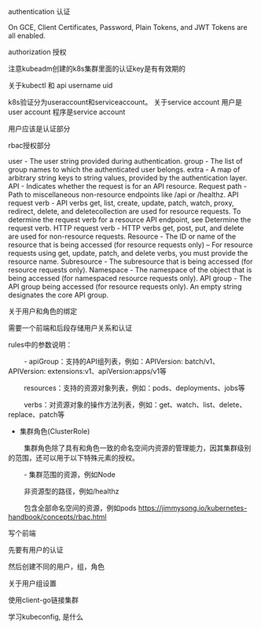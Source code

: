 authentication 认证

On GCE, Client Certificates, Password, Plain Tokens, and JWT Tokens are all enabled.

authorization  授权

注意kubeadm创建的k8s集群里面的认证key是有有效期的

关于kubectl 和 api
username uid




 k8s验证分为useraccount和serviceaccount。
关于service account 
用户是user account 程序是service account

用户应该是认证部分

rbac授权部分

user - The user string provided during authentication.
group - The list of group names to which the authenticated user belongs.
extra - A map of arbitrary string keys to string values, provided by the authentication layer.
API - Indicates whether the request is for an API resource.
Request path - Path to miscellaneous non-resource endpoints like /api or /healthz.
API request verb - API verbs get, list, create, update, patch, watch, proxy, redirect, delete, and deletecollection are used for resource requests. To determine the request verb for a resource API endpoint, see Determine the request verb.
HTTP request verb - HTTP verbs get, post, put, and delete are used for non-resource requests.
Resource - The ID or name of the resource that is being accessed (for resource requests only) – For resource requests using get, update, patch, and delete verbs, you must provide the resource name.
Subresource - The subresource that is being accessed (for resource requests only).
Namespace - The namespace of the object that is being accessed (for namespaced resource requests only).
API group - The API group being accessed (for resource requests only). An empty string designates the core API group.

关于用户和角色的绑定

需要一个前端和后段存储用户关系和认证

rules中的参数说明：

　　  - apiGroup：支持的API组列表，例如：APIVersion: batch/v1、APIVersion: extensions:v1、apiVersion:apps/v1等

　　    resources：支持的资源对象列表，例如：pods、deployments、jobs等

　　    verbs：对资源对象的操作方法列表，例如：get、watch、list、delete、replace、patch等

- 集群角色(ClusterRole)

　　  集群角色除了具有和角色一致的命名空间内资源的管理能力，因其集群级别的范围，还可以用于以下特殊元素的授权。

　　  - 集群范围的资源，例如Node

　　    非资源型的路径，例如/healthz

　　    包含全部命名空间的资源，例如pods
https://jimmysong.io/kubernetes-handbook/concepts/rbac.html

写个前端

先要有用户的认证

然后创建不同的用户，组，角色


关于用户组设置


使用client-go链接集群

学习kubeconfig, 是什么